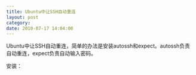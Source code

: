 ```yaml
---
title: Ubuntu中让SSH自动重连
layout: post
category: 
date: 2010-07-17 14:04:00
---
```


Ubuntu中让SSH自动重连，简单的办法是安装autossh和expect。autossh负责自动重连，expect负责自动输入密码。

安装：&nbsp;

<div class="cnblogs_code">
<div><!--

Code highlighting produced by Actipro CodeHighlighter (freeware)

http://www.CodeHighlighter.com/

--><span style="color: #000000;">sudo&nbsp;apt</span><span style="color: #000000;">-</span><span style="color: #000000;">get&nbsp;install&nbsp;autossh

sudo&nbsp;apt</span><span style="color: #000000;">-</span><span style="color: #000000;">get&nbsp;install&nbsp;expect</span></div>
</div>

新建一个sh脚本，例如：/etc/autossh.sh，内容：

<div class="cnblogs_code" onclick="cnblogs_code_show('30da8edf-3040-445b-b9df-2affb173510b')">
<div id="cnblogs_code_open_30da8edf-3040-445b-b9df-2affb173510b">
<div><!--

Code highlighting produced by Actipro CodeHighlighter (freeware)

http://www.CodeHighlighter.com/

--><span style="color: #008000;">#</span><span style="color: #008000;">!/bin/bash</span><span style="color: #008000;">

</span><span style="color: #000000;">HOST</span><span style="color: #000000;">=</span><span style="color: #800000;">"</span><span style="color: #800000;">xx.xxx.com</span><span style="color: #800000;">"</span><span style="color: #000000;">

USER</span><span style="color: #000000;">=</span><span style="color: #800000;">"yourname</span><span style="color: #800000;">"</span><span style="color: #000000;">

PASS</span><span style="color: #000000;">=</span><span style="color: #800000;">"yourpassword</span><span style="color: #800000;">"</span><span style="color: #000000;">

CMD</span><span style="color: #000000;">=</span><span style="color: #000000;">$@

&nbsp;

VAR</span><span style="color: #000000;">=</span><span style="color: #000000;">$(expect&nbsp;</span><span style="color: #000000;">-</span><span style="color: #000000;">c&nbsp;</span><span style="color: #800000;">"

</span><span style="color: #000000;">spawn&nbsp;</span><span style="color: #000000;">/</span><span style="color: #000000;">usr</span><span style="color: #000000;">/</span><span style="color: #000000;">bin</span><span style="color: #000000;">/</span><span style="color: #000000;">autossh&nbsp;</span><span style="color: #000000;">-</span><span style="color: #000000;">M&nbsp;</span><span style="color: #000000;">2000</span><span style="color: #000000;">&nbsp;</span><span style="color: #000000;">-</span><span style="color: #000000;">N&nbsp;</span><span style="color: #000000;">-</span><span style="color: #000000;">v&nbsp;</span><span style="color: #000000;">-</span><span style="color: #000000;">D&nbsp;</span><span style="color: #000000;">127.0</span><span style="color: #000000;">.</span><span style="color: #000000;">0.1</span><span style="color: #000000;">:</span><span style="color: #000000;">7070</span><span style="color: #000000;">&nbsp;$USER@$HOST&nbsp;$CMD

match_max&nbsp;</span><span style="color: #000000;">100000</span><span style="color: #000000;">

expect&nbsp;\</span><span style="color: #800000;">"</span><span style="color: #800000;">*?assword:*\</span><span style="color: #800000;">"</span><span style="color: #000000;">

send&nbsp;</span><span style="color: #000000;">--</span><span style="color: #000000;">&nbsp;\</span><span style="color: #800000;">"</span><span style="color: #800000;">$PASS\r\</span><span style="color: #800000;">"</span><span style="color: #000000;">

send&nbsp;</span><span style="color: #000000;">--</span><span style="color: #000000;">&nbsp;\</span><span style="color: #800000;">"</span><span style="color: #800000;">\r\</span><span style="color: #800000;">"</span><span style="color: #000000;">

expect&nbsp;eof

</span><span style="color: #800000;">"</span><span style="color: #800000;">)</span><span style="color: #800000;">

</span><span style="color: #000000;">echo&nbsp;</span><span style="color: #800000;">"</span><span style="color: #800000;">===============</span><span style="color: #800000;">"</span><span style="color: #000000;">

echo&nbsp;</span><span style="color: #800000;">"</span><span style="color: #800000;">$VAR</span><span style="color: #800000;">"</span></div>
</div>
</div>

运行/etc/autossh.sh，就自动登录了。